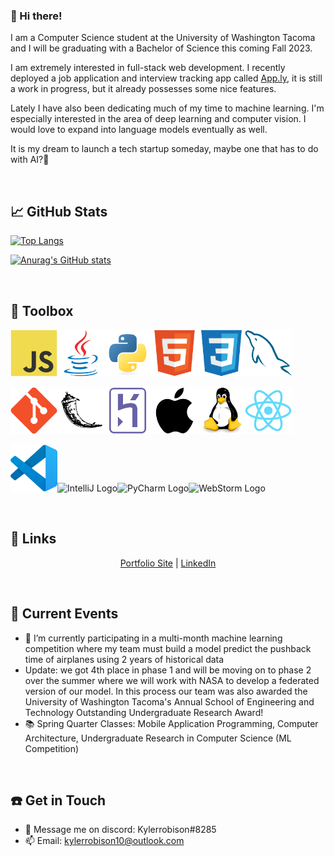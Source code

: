 ### 👋 Hi there!

<!-- Intro -->

I am a Computer Science student at the University of Washington Tacoma and I will be graduating with a Bachelor of Science this coming Fall 2023.

I am extremely interested in full-stack web development. I recently deployed a job application and interview tracking app called [App.ly](https://github.com/krobison10/applyapp), it is still a work in progress, but it already possesses some nice features.

Lately I have also been dedicating much of my time to machine learning. I'm especially interested in the area of deep learning and computer vision. I would love to expand into language models eventually as well. 

It is my dream to launch a tech startup someday, maybe one that has to do with AI?🤔

<br>

<!-- stats -->
## &#x1f4c8; GitHub Stats

[![Top Langs](https://github-readme-stats.vercel.app/api/top-langs/?username=krobison10&theme=onedark&layout=compact&langs_count=4)](https://github.com/anuraghazra/github-readme-stats)

[![Anurag's GitHub stats](https://github-readme-stats.vercel.app/api?username=krobison10&theme=onedark)](https://github.com/anuraghazra/github-readme-stats)

<br>

🧰 Toolbox
---

<!-- Langs -->
<img src="https://github.com/devicons/devicon/blob/master/icons/javascript/javascript-original.svg" alt="JavaScript Logo" width="75" height="75"/><img src="https://github.com/devicons/devicon/blob/master/icons/java/java-original.svg" alt="Java Logo" width="75" height="75"/><img src="https://github.com/devicons/devicon/blob/master/icons/python/python-original.svg" alt="Python Logo" width="75" height="75"/><img src="https://github.com/devicons/devicon/blob/master/icons/html5/html5-original.svg" alt="HTML5 Logo" width="75" height="75"/><img src="https://github.com/devicons/devicon/blob/master/icons/css3/css3-original.svg" alt="CSS3 Logo" width="75" height="75"/><img src="https://github.com/devicons/devicon/blob/master/icons/mysql/mysql-original.svg" alt="MySQL Logo" width="75" height="75"/>

<!-- Technologies -->
<img src="https://github.com/devicons/devicon/blob/master/icons/git/git-original.svg" alt="Git Logo" width="75" height="75"/><img src="https://github.com/devicons/devicon/blob/master/icons/flask/flask-original.svg" alt="Flask Logo" width="75" height="75"/><img src="https://github.com/devicons/devicon/blob/master/icons/heroku/heroku-original.svg" alt="Heroku Logo" width="75" height="75"/><img src="https://github.com/devicons/devicon/blob/master/icons/apple/apple-original.svg" alt="macOS Logo" width="75" height="75"/><img src="https://github.com/devicons/devicon/blob/master/icons/linux/linux-original.svg" alt="Linux Logo" width="75" height="75"/><img src="https://github.com/devicons/devicon/blob/master/icons/react/react-original.svg" alt="React Logo" width="75" height="75"/>

<!-- Tools -->
<img src="https://github.com/devicons/devicon/blob/master/icons/vscode/vscode-original.svg" alt="VS Code Logo" width="75" height="75"/><img src="https://camo.githubusercontent.com/042d62bcea43528c29c61659fc61de87e320a368926ac7bf7d6689feb009291d/68747470733a2f2f63646e2e737667706f726e2e636f6d2f6c6f676f732f696e74656c6c696a2d696465612e737667" alt="IntelliJ Logo" width="75" height="75"/><img src="https://upload.wikimedia.org/wikipedia/commons/1/1d/PyCharm_Icon.svg" alt="PyCharm Logo" width="75" height="75"/><img src="https://upload.wikimedia.org/wikipedia/commons/c/c0/WebStorm_Icon.svg" alt="WebStorm Logo" width="75" height="75"/>




<br> 

🔗 Links
---
<p align = "center">
  <a href = "https://krobison10.github.io/">Portfolio Site</a> |
  <a href = "https://www.linkedin.com/in/kyler-robison/">LinkedIn</a>
</p>

<br>

🧐 Current Events
---
- 🔭 I’m currently participating in a multi-month machine learning competition where my team must build a model predict the pushback time of airplanes using 2 years of historical data
- Update: we got 4th place in phase 1 and will be moving on to phase 2 over the summer where we will work with NASA to develop a federated version of our model. In this process our team was also awarded the University of Washington Tacoma's Annual School of Engineering and Technology Outstanding Undergraduate Research Award!
- 📚 Spring Quarter Classes: Mobile Application Programming, Computer Architecture, Undergraduate Research in Computer Science (ML Competition)

<br>

☎️ Get in Touch
---
- 💬 Message me on discord: Kylerrobison#8285
- 📫 Email: kylerrobison10@outlook.com

<br>
